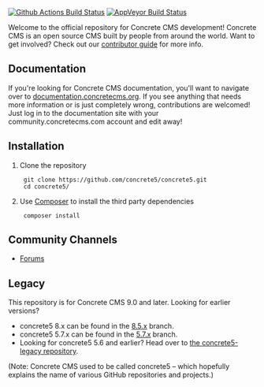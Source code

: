 [![Github Actions Build Status](https://github.com/concrete5/concrete5/actions/workflows/phpunit.yml/badge.svg?branch=develop)](https://github.com/concrete5/concrete5/actions/workflows/phpunit.yml)
[![AppVeyor Build Status](https://ci.appveyor.com/api/projects/status/github/concrete5/concrete5?branch=develop&svg=true)](https://ci.appveyor.com/project/concrete5/concrete5)

Welcome to the official repository for Concrete CMS development! Concrete CMS is an open source CMS built by people from 
around the world. Want to get involved? Check out our [contributor guide](https://github.com/concrete5/concrete5/blob/develop/CONTRIBUTING.md) for more info.

## Documentation

If you're looking for Concrete CMS documentation, you'll want to navigate over to [documentation.concretecms.org](https://documentation.concretecms.org). 
If you see anything that needs more information or is just completely wrong, contributions are welcomed! 
Just log in to the documentation site with your community.concretecms.com account and edit away!

## Installation

1. Clone the repository

        git clone https://github.com/concrete5/concrete5.git
        cd concrete5/

2. Use [Composer](https://getcomposer.org/) to install the third party dependencies

        composer install


## Community Channels

* [Forums](https://forums.concretecms.org/)

## Legacy

This repository is for Concrete CMS 9.0 and later. Looking for earlier versions? 

* concrete5 8.x can be found in the [8.5.x](https://github.com/concrete5/concrete5/tree/8.5.x) branch.
* concrete5 5.7.x can be found in the [5.7.x](https://github.com/concrete5/concrete5/tree/5.7.x) branch.
* Looking for concrete5 5.6 and earlier? Head over to [the concrete5-legacy repository](http://github.com/concrete5/concrete5-legacy).

(Note: Concrete CMS used to be called concrete5 – which hopefully explains the name of various GitHub repositories and projects.)
